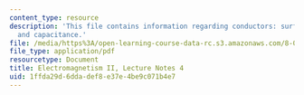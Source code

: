 ```yaml
---
content_type: resource
description: 'This file contains information regarding conductors: surface forces
  and capacitance.'
file: /media/https%3A/open-learning-course-data-rc.s3.amazonaws.com/8-07-electromagnetism-ii-fall-2012/1ffda29d6ddadef8e37e4be9c071b4e7_MIT8_07F12_ln4.pdf
file_type: application/pdf
resourcetype: Document
title: Electromagnetism II, Lecture Notes 4
uid: 1ffda29d-6dda-def8-e37e-4be9c071b4e7
---
```

